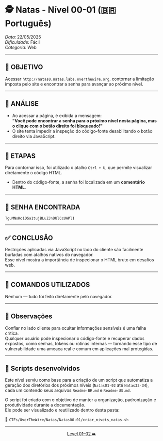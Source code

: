 # 🕵️ Natas - Nível 00-01 (🇧🇷 Português)  
*Data:* 22/05/2025  
*Dificuldade:* Fácil  
*Categoria:* Web

---

## 🎯 OBJETIVO

Acessar `http://natas0.natas.labs.overthewire.org`, contornar a limitação imposta pelo site e encontrar a senha para avançar ao próximo nível.

---

## 🔎 ANÁLISE

- Ao acessar a página, é exibida a mensagem:  
  **"Você pode encontrar a senha para o próximo nível nesta página, mas o clique com o botão direito foi bloqueado!"**
- O site tenta impedir a inspeção do código-fonte desabilitando o botão direito via JavaScript.

---

## 🧱 ETAPAS

Para contornar isso, foi utilizado o atalho `Ctrl + U`, que permite visualizar diretamente o código HTML.  
- Dentro do código-fonte, a senha foi localizada em um **comentário HTML**.

---

## 🔑 SENHA ENCONTRADA

```
TguMNxKo1DSa1tujBLuZJnDUlCcUAPlI
```

---

## ✅ CONCLUSÃO

Restrições aplicadas via JavaScript no lado do cliente são facilmente burladas com atalhos nativos do navegador.  
Esse nível mostra a importância de inspecionar o HTML bruto em desafios web.

---

## 🧪 COMANDOS UTILIZADOS

Nenhum — tudo foi feito diretamente pelo navegador.

---

## 🧠 Observações

Confiar no lado cliente para ocultar informações sensíveis é uma falha crítica.  
Qualquer usuário pode inspecionar o código-fonte e recuperar dados expostos, como senhas, tokens ou rotinas internas — tornando esse tipo de vulnerabilidade uma ameaça real e comum em aplicações mal protegidas.

---

## 📎 Scripts desenvolvidos

Este nível serviu como base para a criação de um script que automatiza a geração dos diretórios dos próximos níveis (`Natas01-02` até `Natas33-34`), cada um contendo seus arquivos `Readme-BR.md` e `Readme-US.md`.

O script foi criado com o objetivo de manter a organização, padronização e produtividade durante a documentação.  
Ele pode ser visualizado e reutilizado dentro desta pasta:
  
📁 `CTFs/OverTheWire/Natas/Natas00-01/criar_niveis_natas.sh`

---

<p align="center">
  <a href="../Natas01-02/Readme-BR.md">Level 01–02 ➡️</a>
</p>
